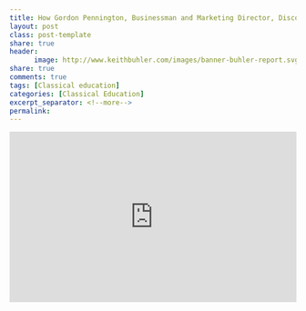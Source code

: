 ```yaml
--- 
title: How Gordon Pennington, Businessman and Marketing Director, Discovered Classical Education
layout: post
class: post-template
share: true
header:
      image: http://www.keithbuhler.com/images/banner-buhler-report.svg
share: true
comments: true
tags: [Classical education]
categories: [Classical Education]
excerpt_separator: <!--more-->
permalink: 
---
```




<iframe width="100%" height="300" scrolling="no" frameborder="no" allow="autoplay" src="https://w.soundcloud.com/player/?url=https%3A//api.soundcloud.com/tracks/448760094&color=%23ff5500&auto_play=false&hide_related=false&show_comments=true&show_user=true&show_reposts=false&show_teaser=true&visual=true"></iframe>